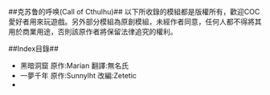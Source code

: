 ##克苏鲁的呼唤(Call of Cthulhu)##
以下所收錄的模組都是版權所有，歡迎COC愛好者用來玩遊戲。另外部分模組為原創模組，未經作者同意，任何人都不得將其用於商業用途，否則該原作者將保留法律追究的權利。

##Index目錄##
- 黑暗洞窟 原作:Marian 翻譯:無名氏
- 一夢千年 原作:Sunnylht 改編:Zetetic
- 